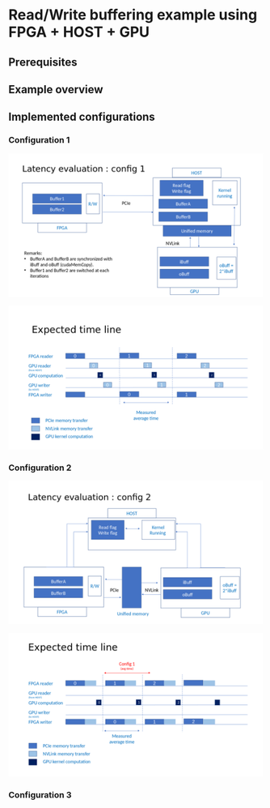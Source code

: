 # Read/Write buffering example using FPGA + HOST + GPU

## Prerequisites

## Example overview

## Implemented configurations

### Configuration 1

![Alt text](https://raw.githubusercontent.com/sinitame/capi-experiments/read-write-example/fpga-gpu-examples/read-write-example/doc/fpga-gpu-config-1.png "Config 1 figure")

![Alt text](https://raw.githubusercontent.com/sinitame/capi-experiments/read-write-example/fpga-gpu-examples/read-write-example/doc/fpga-gpu-config-1-time-line.png "Config 1 time line")

### Configuration 2

![Alt text](https://raw.githubusercontent.com/sinitame/capi-experiments/read-write-example/fpga-gpu-examples/read-write-example/doc/fpga-gpu-config-2.png "Config 2 figure")

![Alt text](https://raw.githubusercontent.com/sinitame/capi-experiments/read-write-example/fpga-gpu-examples/read-write-example/doc/fpga-gpu-config-2-time-line.png "Config 2 time line")


### Configuration 3
